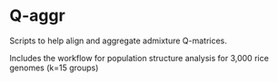 # Q-aggr

Scripts to help align and aggregate admixture Q-matrices.

Includes the workflow for population structure analysis for 3,000 rice genomes (k=15 groups)
